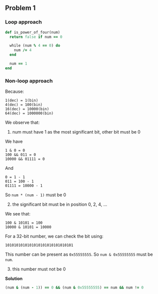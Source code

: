 ## Problem 1

### Loop approach

```ruby
def is_power_of_four(num)
  return false if num == 0

  while (num % 4 == 0) do
    num /= 4
  end

  num == 1
end
```

### Non-loop approach

Because:

```
1(dec) = 1(bin)
4(dec) = 100(bin)
16(dec) = 10000(bin)
64(dec) = 1000000(bin)
```

We observe that:

1) num must have 1 as the most significant bit, other bit must be 0

We have

```
1 & 0 = 0
100 && 011 = 0
10000 && 01111 = 0
```

And

```
0 = 1 - 1
011 = 100 - 1
01111 = 10000 - 1
```

So `num * (num - 1)` must be 0

2) the significant bit must be in position 0, 2, 4, ...

We see that:

```
100 & 10101 = 100
10000 & 10101 = 10000
```

For a 32-bit number, we can check the bit using:

```
1010101010101010101010101010101
```

This number can be present as `0x55555555`. So `num & 0x55555555` must be `num`.

3) this number must not be 0

**Solution**

```ruby
(num & (num - 1)) == 0 && (num & 0x55555555) == num && num != 0
```
